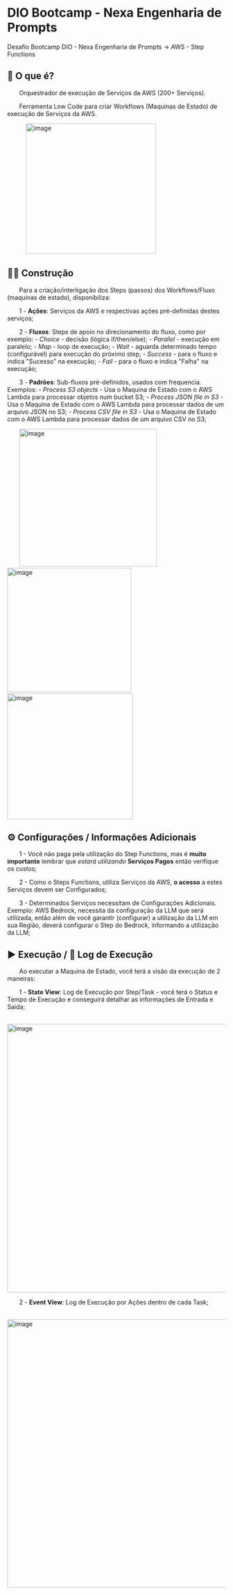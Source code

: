# DIO Bootcamp - Nexa Engenharia de Prompts
Desafio Bootcamp DIO - Nexa Engenharia de Prompts -> AWS - Step Functions

 
## 🤔 O que é?

&nbsp;&nbsp;&nbsp;&nbsp;&nbsp;&nbsp; 
Orquestrador de execução de Serviços da AWS (200+ Serviços).

&nbsp;&nbsp;&nbsp;&nbsp;&nbsp;&nbsp;
Ferramenta Low Code para criar Workflows (Maquinas de Estado) de execução de Serviços da AWS.

&nbsp;&nbsp;&nbsp;&nbsp;&nbsp;&nbsp;&nbsp;&nbsp;&nbsp;&nbsp; 
<img width="300" alt="image" src="https://github.com/user-attachments/assets/237064d4-856e-41b1-abff-ac27aeaa961b">


## 👷‍♂️ Construção

&nbsp;&nbsp;&nbsp;&nbsp;&nbsp;&nbsp; 
Para a criação/interligação dos Steps (passos) dos Workflows/Fluxo (maquinas de estado), disponibiliza:

&nbsp;&nbsp;&nbsp;&nbsp;&nbsp;&nbsp; 
1 - **Ações**:   Serviços da AWS e respectivas ações pré-definidas destes serviços;

&nbsp;&nbsp;&nbsp;&nbsp;&nbsp;&nbsp; 
2 - **Fluxos**:  Steps de apoio no direcionamento do fluxo, como por exemplo: 
                   - *Choice* - decisão (lógica if/then/else);
                   - *Parallel* - execução em paralelo; 
                   - *Map* - loop de execução;
                   - *Wait* - aguarda determinado tempo (configurável) para execução do próximo step;
                   - *Success* - para o fluxo e indica "Sucesso" na execução;
                   - *Fail* - para o fluxo e indica "Falha" na execução;

&nbsp;&nbsp;&nbsp;&nbsp;&nbsp;&nbsp; 
3 - **Padrões**: Sub-fluxos pré-definidos, usados com frequencia. Exemplos:
                   - *Process S3 objects* - Usa o Maquina de Estado com o AWS Lambda para processar objetos num bucket S3;
                   - *Process JSON file in S3* - Usa o Maquina de Estado com o AWS Lambda para processar dados de um arquivo JSON no S3;
                   - *Process CSV file in S3* - Usa o Maquina de Estado com o AWS Lambda para processar dados de um arquivo CSV no S3;

&nbsp;&nbsp;&nbsp;&nbsp;&nbsp;&nbsp; 
<img width="317" alt="image" src="https://github.com/user-attachments/assets/0cf351e9-210b-4ff0-b8d6-61e3e666cdc7"> &nbsp; <img width="286" alt="image" src="https://github.com/user-attachments/assets/40001278-6be4-4a56-9c9b-f34a4be8f2db"> &nbsp; <img width="290" alt="image" src="https://github.com/user-attachments/assets/51954454-684c-4527-902a-2083c0ba9306">



## ⚙️ Configurações / Informações Adicionais

&nbsp;&nbsp;&nbsp;&nbsp;&nbsp;&nbsp; 
1 - Você não paga pela utilização do Step Functions, mas é **muito importante** lembrar que *estará utilizando* **Serviços Pagos** então verifique os custos;

&nbsp;&nbsp;&nbsp;&nbsp;&nbsp;&nbsp; 
2 - Como o Steps Functions, utiliza Serviços da AWS, **o acesso** a estes Serviços devem ser Configurados;

&nbsp;&nbsp;&nbsp;&nbsp;&nbsp;&nbsp; 
3 - Determinados Serviços necessitam de Configurações Adicionais. 
    Exemplo: AWS Bedrock, necessita da configuração da LLM que será utilizada, então além de você garantir (configurar) a utilização da LLM em sua Região, deverá configurar o Step do Bedrock, informando a utilização da LLM;
    

## ▶️ Execução / 📝 Log de Execução

&nbsp;&nbsp;&nbsp;&nbsp;&nbsp;&nbsp; 
Ao executar a Maquina de Estado, você terá a visão da execução de 2 maneiras:

&nbsp;&nbsp;&nbsp;&nbsp;&nbsp;&nbsp; 
1 - **State View**: Log de Execução por Step/Task - você terá o Status e Tempo de Execução e conseguirá detalhar as informações de Entrada e Saída;

&nbsp;&nbsp;&nbsp;&nbsp;&nbsp;&nbsp;&nbsp;&nbsp;&nbsp;&nbsp; <img width="618" alt="image" src="https://github.com/user-attachments/assets/db52af7d-d362-4b86-8176-4d7b1240c738">

&nbsp;&nbsp;&nbsp;&nbsp;&nbsp;&nbsp; 
2 - **Event View**: Log de Execução por Ações dentro de cada Task;


&nbsp;&nbsp;&nbsp;&nbsp;&nbsp;&nbsp;&nbsp;&nbsp;&nbsp;&nbsp; <img width="618" alt="image" src="https://github.com/user-attachments/assets/e9472116-31a5-4223-85c1-c92f429f9d8b">





